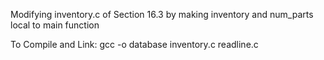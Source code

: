 Modifying inventory.c of Section 16.3 by making inventory and num_parts local to main function

To Compile and Link:
gcc -o database inventory.c readline.c